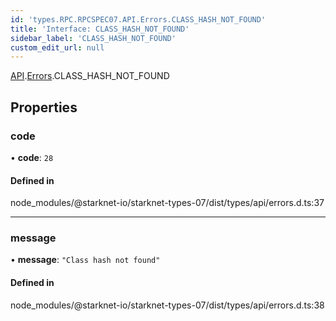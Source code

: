 ```yaml
---
id: 'types.RPC.RPCSPEC07.API.Errors.CLASS_HASH_NOT_FOUND'
title: 'Interface: CLASS_HASH_NOT_FOUND'
sidebar_label: 'CLASS_HASH_NOT_FOUND'
custom_edit_url: null
---
```


[API](../namespaces/types.RPC.RPCSPEC07.API.md).[Errors](../namespaces/types.RPC.RPCSPEC07.API.Errors.md).CLASS_HASH_NOT_FOUND

## Properties

### code

• **code**: `28`

#### Defined in

node_modules/@starknet-io/starknet-types-07/dist/types/api/errors.d.ts:37

---

### message

• **message**: `"Class hash not found"`

#### Defined in

node_modules/@starknet-io/starknet-types-07/dist/types/api/errors.d.ts:38
